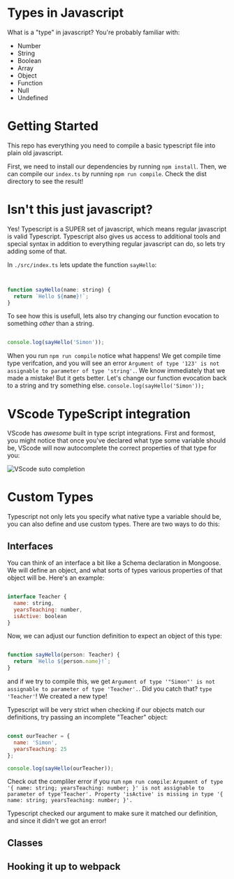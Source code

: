 # Types in Javascript
What is a "type" in javascript? You're probably familiar with:
- Number
- String
- Boolean
- Array
- Object
- Function
- Null
- Undefined


# Getting Started
This repo has everything you need to compile a basic typescript file into plain old javascript. 

First, we need to install our dependencies by running `npm install`. Then, we can compile our `index.ts` by running `npm run compile`. Check the dist directory to see the result!

# Isn't this just javascript?
Yes! Typescript is a SUPER set of javascript, which means regular javascript is valid Typescript. Typescript also gives us access to additional tools and special syntax in addition to everything regular javascript can do, so lets try adding some of that.

In `./src/index.ts` lets update the function `sayHello`:

```javascript


function sayHello(name: string) {
  return `Hello ${name}!`;
}

```

To see how this is usefull, lets also try changing our function evocation to something _other_ than a string.

```javascript

console.log(sayHello('Simon'));

```

When you run `npm run compile` notice what happens! We get compile time type verifcation, and you will see an error `Argument of type '123' is not assignable to parameter of type 'string'.`. We know immediately that we made a mistake! But it gets better. Let's change our function evocation back to a string and try something else. `console.log(sayHello('Simon'));`

# VScode TypeScript integration
VScode has _awesome_ built in type script integrations. First and formost, you might notice that once you've declared what type some variable should be, VScode will now autocomplete the correct properties of that type for you: 

![VScode suto completion](https://markwilkins.co/files/auto.png "VScode intelisense")

# Custom Types
Typescript not only lets you specify what native type a variable should be, you can also define and use custom types. There are two ways to do this:

## Interfaces
You can think of an interface a bit like a Schema declaration in Mongoose. We will define an object, and what sorts of types various properties of that object will be. Here's an example:

```javascript

interface Teacher {
  name: string,
  yearsTeaching: number,
  isActive: boolean
}

```

Now, we can adjust our function definition to expect an object of this type:

```javascript 

function sayHello(person: Teacher) {
  return `Hello ${person.name}!`;
}

```

and if we try to compile this, we get `Argument of type '"Simon"' is not assignable to parameter of type 'Teacher'.`. Did you catch that? `type 'Teacher'`! We created a new type! 

Typescript will be very strict when checking if our objects match our definitions, try passing an incomplete "Teacher" object:

```javascript

const ourTeacher = {
  name: 'Simon',
  yearsTeaching: 25
};

console.log(sayHello(ourTeacher)); 

```

Check out the compliler error if you run `npm run compile`:
`Argument of type '{ name: string; yearsTeaching: number; }' is not assignable to parameter of type'Teacher'.
  Property 'isActive' is missing in type '{ name: string; yearsTeaching: number; }'.`

  Typescript checked our argument to make sure it matched our definition, and since it didn't we got an error! 


## Classes

## Hooking it up to webpack